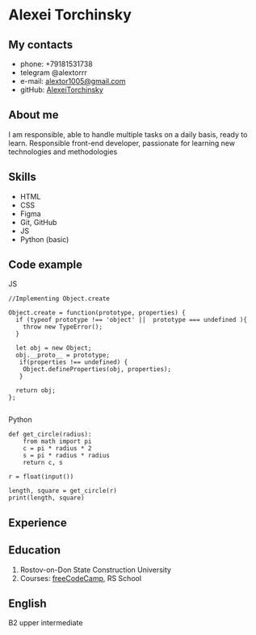 # Alexei Torchinsky
## My contacts
   * phone: +79181531738
   * telegram @alextorrr
   * e-mail: alextor1005@gmail.com
   * gitHub: [AlexeiTorchinsky](https://github.com/AlexeiTorchinsky)
## About me
I am responsible, able to handle multiple tasks on a daily basis, ready to learn.
Responsible front-end developer, passionate for learning new technologies and methodologies

## Skills
   * HTML
   * CSS
   * Figma
   * Git, GitHub
   * JS 
   * Python (basic)

## Code example
JS
```
//Implementing Object.create

Object.create = function(prototype, properties) {
  if (typeof prototype !== 'object' ||  prototype === undefined ){
    throw new TypeError();
  }
  
  let obj = new Object;
  obj.__proto__ = prototype;
   if(properties !== undefined) {
    Object.defineProperties(obj, properties);
   }
  
  return obj;
};


```
Python  

```
def get_circle(radius):
    from math import pi
    c = pi * radius * 2
    s = pi * radius * radius
    return c, s

r = float(input())

length, square = get_circle(r)
print(length, square)
```
## Experience   
## Education
1. Rostov-on-Don State Construction University
2. Courses: [freeCodeCamp](https://www.freecodecamp.org/certification/fcc7d688575-99a2-42c5-b755-e37b3bbaf035/responsive-web-design), RS School

## English
B2 upper intermediate
